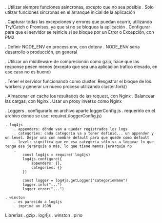 

. Utilizar siempre funciones asíncronas, excepto que no sea posible
. Solo utilzar funciones síncronas en el arranque inicial de la aplicación

. Capturar todas las excepciones y errores que puedan ocurrir, utilizando Try/Catch o Promises, ya que si no se bloquea la aplicación
. Configurar para que el servidor se reinicie si se bloque por un Error o Excepción, con PM2

. Definir NODE_ENV en process.env, con dotenv
. NODE_ENV sería desarrollo o producción, en general

. Utilizar un middleware de compresionón como gzip, hace que las response pesen menos (excepto que sea una aplicación trafico elevado, en ese caso no es bueno)

. Tener el servidor funcionando como cluster. Resgistrar el bloque de los workers y generar un nuevo proceso utilizando cluster.fork()

. Almacenar en cache los resultados de las request, con Nginx
. Balancear las cargas, con Nginx
. Usar un proxy inverso como Nginx


. Loggers
    . configurarlo en archivo aparte loggerConfig.js
    . requerirlo en el archivo donde se use: 
        require(./loggerConfig.js)

    . log4js
        . appenders: dónde van a quedar registrados los logs
        . categories: cada categoría va a tener definid... un appender y un level. Dejar una con nombre default para que quede como default
        . level: significa que en esa categoría sólo va a loggear lo que tenga esa jerarquía o más, lo que tiene menos jerarquía no
        . 
            const log4js = require('log4js)
            log4js.configure({
                appenders: {}, 
                categories: {}
            })

            const logger = log4js.getLogger("categorieName")
            logger.info("...")
            logger.error("...")

    . winston
        . es parecido a log4js
        . imprime un JSON


Librerias
    . gzip
    . log4js
    . winston
    . pino